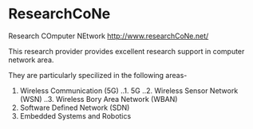 # ResearchCoNe
Research COmputer NEtwork <http://www.researchCoNe.net/>

This research provider provides excellent research support in computer network area.

They are particularly specilized in the following areas-

1. Wireless Communication (5G)
..1. 5G
..2. Wireless Sensor Network (WSN)
..3. Wireless Bory Area Network (WBAN)
2. Software Defined Network (SDN)
3. Embedded Systems and Robotics

